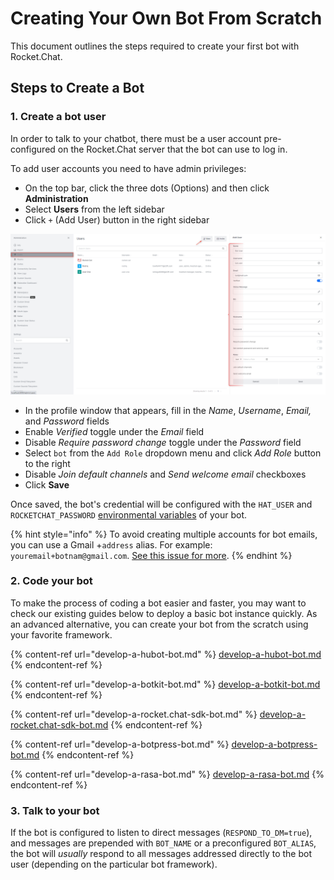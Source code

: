 # Creating Your Own Bot From Scratch

This document outlines the steps required to create your first bot with Rocket.Chat.

## Steps to Create a Bot

### 1. Create a bot user

In order to talk to your chatbot, there must be a user account pre-configured on the Rocket.Chat server that the bot can use to log in.

To add user accounts you need to have admin privileges:

* On the top bar, click the three dots (Options) and then click **Administration**
* Select **Users** from the left sidebar
* Click `+` (Add User) button in the right sidebar

![](<../../.gitbook/assets/image (85) (1) (1).png>)

* In the profile window that appears, fill in the _Name_, _Username_, _Email,_ and _Password_ fields
* Enable _Verified_ toggle under the _Email_ field
* Disable _Require password change_ toggle under the _Password_ field
* Select `bot` from the `Add Role` dropdown menu and click _Add Role_ button to the right
* Disable _Join default channels_ and _Send welcome email_ checkboxes
* Click **Save**

Once saved, the bot's credential will be configured with the `HAT_USER` and `ROCKETCHAT_PASSWORD` [environmental variables](../bots-development-environment-setup.md) of your bot.

{% hint style="info" %}
To avoid creating multiple accounts for bot emails, you can use a Gmail +`address` alias. For example: `youremail+botnam@gmail.com`. [See this issue for more](https://github.com/RocketChat/Rocket.Chat/issues/7125).
{% endhint %}

### 2. Code your bot

To make the process of coding a bot easier and faster, you may want to check our existing guides below to deploy a basic bot instance quickly. As an advanced alternative, you can create your bot from the scratch using your favorite framework.

{% content-ref url="develop-a-hubot-bot.md" %}
[develop-a-hubot-bot.md](develop-a-hubot-bot.md)
{% endcontent-ref %}

{% content-ref url="develop-a-botkit-bot.md" %}
[develop-a-botkit-bot.md](develop-a-botkit-bot.md)
{% endcontent-ref %}

{% content-ref url="develop-a-rocket.chat-sdk-bot.md" %}
[develop-a-rocket.chat-sdk-bot.md](develop-a-rocket.chat-sdk-bot.md)
{% endcontent-ref %}

{% content-ref url="develop-a-botpress-bot.md" %}
[develop-a-botpress-bot.md](develop-a-botpress-bot.md)
{% endcontent-ref %}

{% content-ref url="develop-a-rasa-bot.md" %}
[develop-a-rasa-bot.md](develop-a-rasa-bot.md)
{% endcontent-ref %}

### 3. Talk to your bot

If the bot is configured to listen to direct messages (`RESPOND_TO_DM=true`), and messages are prepended with `BOT_NAME` or a preconfigured `BOT_ALIAS`, the bot will _usually_ respond to all messages addressed directly to the bot user (depending on the particular bot framework).

